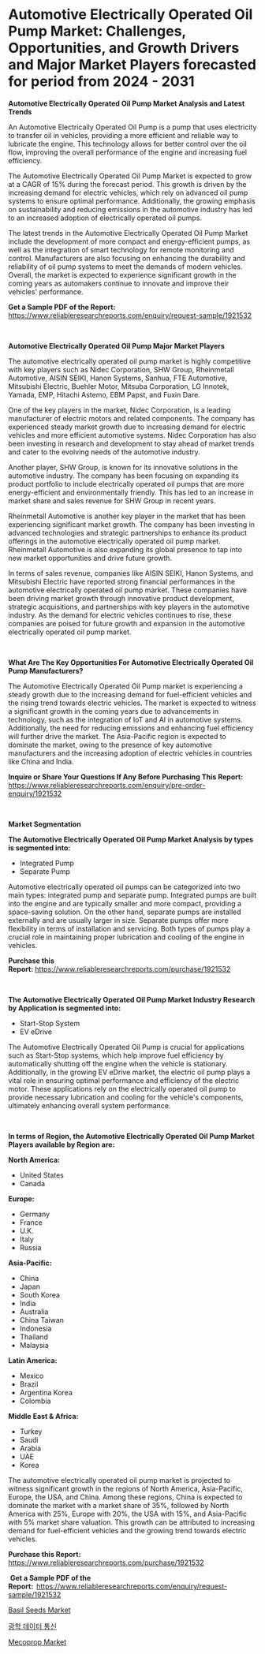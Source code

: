 <p><h1>Automotive Electrically Operated Oil Pump Market: Challenges, Opportunities, and Growth Drivers and Major Market Players forecasted for period from 2024 - 2031</h1></p><p><strong>Automotive Electrically Operated Oil Pump Market Analysis and Latest Trends</strong></p>
<p><p>An Automotive Electrically Operated Oil Pump is a pump that uses electricity to transfer oil in vehicles, providing a more efficient and reliable way to lubricate the engine. This technology allows for better control over the oil flow, improving the overall performance of the engine and increasing fuel efficiency.</p><p>The Automotive Electrically Operated Oil Pump Market is expected to grow at a CAGR of 15% during the forecast period. This growth is driven by the increasing demand for electric vehicles, which rely on advanced oil pump systems to ensure optimal performance. Additionally, the growing emphasis on sustainability and reducing emissions in the automotive industry has led to an increased adoption of electrically operated oil pumps.</p><p>The latest trends in the Automotive Electrically Operated Oil Pump Market include the development of more compact and energy-efficient pumps, as well as the integration of smart technology for remote monitoring and control. Manufacturers are also focusing on enhancing the durability and reliability of oil pump systems to meet the demands of modern vehicles. Overall, the market is expected to experience significant growth in the coming years as automakers continue to innovate and improve their vehicles' performance.</p></p>
<p><strong>Get a Sample PDF of the Report:&nbsp;</strong> <a href="https://www.reliableresearchreports.com/enquiry/request-sample/1921532">https://www.reliableresearchreports.com/enquiry/request-sample/1921532</a></p>
<p>&nbsp;</p>
<p><strong>Automotive Electrically Operated Oil Pump Major Market Players</strong></p>
<p><p>The automotive electrically operated oil pump market is highly competitive with key players such as Nidec Corporation, SHW Group, Rheinmetall Automotive, AISIN SEIKI, Hanon Systems, Sanhua, FTE Automotive, Mitsubishi Electric, Buehler Motor, Mitsuba Corporation, LG Innotek, Yamada, EMP, Hitachi Astemo, EBM Papst, and Fuxin Dare.</p><p>One of the key players in the market, Nidec Corporation, is a leading manufacturer of electric motors and related components. The company has experienced steady market growth due to increasing demand for electric vehicles and more efficient automotive systems. Nidec Corporation has also been investing in research and development to stay ahead of market trends and cater to the evolving needs of the automotive industry.</p><p>Another player, SHW Group, is known for its innovative solutions in the automotive industry. The company has been focusing on expanding its product portfolio to include electrically operated oil pumps that are more energy-efficient and environmentally friendly. This has led to an increase in market share and sales revenue for SHW Group in recent years.</p><p>Rheinmetall Automotive is another key player in the market that has been experiencing significant market growth. The company has been investing in advanced technologies and strategic partnerships to enhance its product offerings in the automotive electrically operated oil pump market. Rheinmetall Automotive is also expanding its global presence to tap into new market opportunities and drive future growth.</p><p>In terms of sales revenue, companies like AISIN SEIKI, Hanon Systems, and Mitsubishi Electric have reported strong financial performances in the automotive electrically operated oil pump market. These companies have been driving market growth through innovative product development, strategic acquisitions, and partnerships with key players in the automotive industry. As the demand for electric vehicles continues to rise, these companies are poised for future growth and expansion in the automotive electrically operated oil pump market.</p></p>
<p>&nbsp;</p>
<p><strong>What Are The Key Opportunities For Automotive Electrically Operated Oil Pump Manufacturers?</strong></p>
<p><p>The Automotive Electrically Operated Oil Pump market is experiencing a steady growth due to the increasing demand for fuel-efficient vehicles and the rising trend towards electric vehicles. The market is expected to witness a significant growth in the coming years due to advancements in technology, such as the integration of IoT and AI in automotive systems. Additionally, the need for reducing emissions and enhancing fuel efficiency will further drive the market. The Asia-Pacific region is expected to dominate the market, owing to the presence of key automotive manufacturers and the increasing adoption of electric vehicles in countries like China and India.</p></p>
<p><strong>Inquire or Share Your Questions If Any Before Purchasing This Report:</strong> <a href="https://www.reliableresearchreports.com/enquiry/pre-order-enquiry/1921532">https://www.reliableresearchreports.com/enquiry/pre-order-enquiry/1921532</a></p>
<p>&nbsp;</p>
<p><strong>Market Segmentation</strong></p>
<p><strong>The Automotive Electrically Operated Oil Pump Market Analysis by types is segmented into:</strong></p>
<p><ul><li>Integrated Pump</li><li>Separate Pump</li></ul></p>
<p><p>Automotive electrically operated oil pumps can be categorized into two main types: integrated pump and separate pump. Integrated pumps are built into the engine and are typically smaller and more compact, providing a space-saving solution. On the other hand, separate pumps are installed externally and are usually larger in size. Separate pumps offer more flexibility in terms of installation and servicing. Both types of pumps play a crucial role in maintaining proper lubrication and cooling of the engine in vehicles.</p></p>
<p><strong>Purchase this Report:&nbsp;</strong><a href="https://www.reliableresearchreports.com/purchase/1921532">https://www.reliableresearchreports.com/purchase/1921532</a></p>
<p>&nbsp;</p>
<p><strong>The Automotive Electrically Operated Oil Pump Market Industry Research by Application is segmented into:</strong></p>
<p><ul><li>Start-Stop System</li><li>EV eDrive</li></ul></p>
<p><p>The Automotive Electrically Operated Oil Pump is crucial for applications such as Start-Stop systems, which help improve fuel efficiency by automatically shutting off the engine when the vehicle is stationary. Additionally, in the growing EV eDrive market, the electric oil pump plays a vital role in ensuring optimal performance and efficiency of the electric motor. These applications rely on the electrically operated oil pump to provide necessary lubrication and cooling for the vehicle's components, ultimately enhancing overall system performance.</p></p>
<p>&nbsp;</p>
<p><strong>In terms of Region, the Automotive Electrically Operated Oil Pump Market Players available by Region are:</strong></p>
<p>
    <p> <strong> North America: </strong>
        <ul>
            <li>United States</li>
            <li>Canada</li>
        </ul>
        </p> 
    <p> <strong> Europe: </strong>
        <ul>
            <li>Germany</li>
            <li>France</li>
            <li>U.K.</li>
            <li>Italy</li>
            <li>Russia</li>
        </ul>
        </p> 
    <p> <strong> Asia-Pacific: </strong>
        <ul>
            <li>China</li>
            <li>Japan</li>
            <li>South Korea</li>
            <li>India</li>
            <li>Australia</li>
            <li>China Taiwan</li>
            <li>Indonesia</li>
            <li>Thailand</li>
            <li>Malaysia</li>
        </ul>
        </p> 
    <p> <strong> Latin America: </strong>
        <ul>
            <li>Mexico</li>
            <li>Brazil</li>
            <li>Argentina Korea</li>
            <li>Colombia</li>
        </ul>
        </p> 
    <p> <strong> Middle East & Africa: </strong>
        <ul>
            <li>Turkey</li>
            <li>Saudi</li>
            <li>Arabia</li>
            <li>UAE</li>
            <li>Korea</li>
        </ul>
    </p>
    </p>
<p><p>The automotive electrically operated oil pump market is projected to witness significant growth in the regions of North America, Asia-Pacific, Europe, the USA, and China. Among these regions, China is expected to dominate the market with a market share of 35%, followed by North America with 25%, Europe with 20%, the USA with 15%, and Asia-Pacific with 5% market share valuation. This growth can be attributed to increasing demand for fuel-efficient vehicles and the growing trend towards electric vehicles.</p></p>
<p><strong>Purchase this Report: </strong><a href="https://www.reliableresearchreports.com/purchase/1921532">https://www.reliableresearchreports.com/purchase/1921532</a></p>
<p>&nbsp;<strong>Get a Sample PDF of the Report:&nbsp;&nbsp;</strong><a href="https://www.reliableresearchreports.com/enquiry/request-sample/1921532">https://www.reliableresearchreports.com/enquiry/request-sample/1921532</a></p>
<p><strong></strong></p>
<p><p><a href="https://issuu.com/reportprime-2/docs/basil-seeds-market-size-2030.pptx">Basil Seeds Market</a></p><p><a href="https://medium.com/@whitneymurphy1982/%EA%B4%91-%EB%8D%B0%EC%9D%B4%ED%84%B0-%ED%86%B5%EC%8B%A0-%EC%8B%9C%EC%9E%A5-%EB%B3%B4%EA%B3%A0%EC%84%9C%EB%8A%94-%EC%9D%B4-%EC%8B%9C%EC%9E%A5%EC%9D%98-%EC%B5%9C%EC%8B%A0-%ED%8A%B8%EB%A0%8C%EB%93%9C%EC%99%80-%EC%84%B1%EC%9E%A5-%EA%B8%B0%ED%9A%8C%EB%A5%BC-%EB%B3%B4%EC%97%AC%EC%A4%8D%EB%8B%88%EB%8B%A4-6c68ed775075">광학 데이터 통신</a></p><p><a href="https://issuu.com/reportprime-2/docs/mecoprop-market-size-2030.pptx">Mecoprop Market</a></p></p>